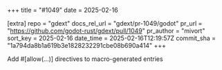 +++
title = "#1049"
date = 2025-02-16

[extra]
repo = "gdext"
docs_rel_url = "gdext/pr-1049/godot"
pr_url = "https://github.com/godot-rust/gdext/pull/1049"
pr_author = "mivort"
sort_key = 2025-02-16
date_time = 2025-02-16T12:19:57Z
commit_sha = "1a794da8b1a619b3e1828232291cbe08b690a414"
+++

Add #[allow(...)] directives to macro-generated entries
